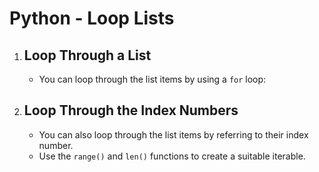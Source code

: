 # Python - Loop Lists
<!DOCTYPE html>
<html>
<body>
    <ol>
        <li>
            <h2>Loop Through a List</h2>
            <ul>
                <li>You can loop through the list items by using a <code>for</code> loop:</li>
            </ul>
        </li>
        <li>
            <h2>Loop Through the Index Numbers</h2>
            <ul>
                <li>You can also loop through the list items by referring to their index number.</li>
                <li>Use the <code>range()</code> and <code>len()</code> functions to create a suitable iterable.</li>
            </ul>
        </li>
    </ol>
</body>
</html>
